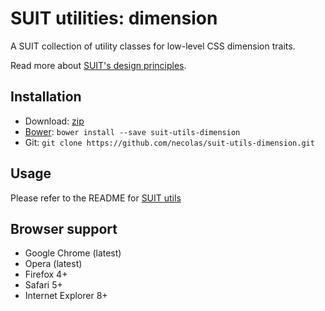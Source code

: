 # SUIT utilities: dimension

A SUIT collection of utility classes for low-level CSS dimension traits.

Read more about [SUIT's design principles](https://github.com/necolas/suit/).

## Installation

* Download: [zip](https://github.com/necolas/suit-utils-dimension/zipball/master)
* [Bower](https://github.com/twitter/bower/): `bower install --save suit-utils-dimension`
* Git: `git clone https://github.com/necolas/suit-utils-dimension.git`

## Usage

Please refer to the README for [SUIT utils](https://github.com/necolas/suit-utils/)

## Browser support

* Google Chrome (latest)
* Opera (latest)
* Firefox 4+
* Safari 5+
* Internet Explorer 8+
